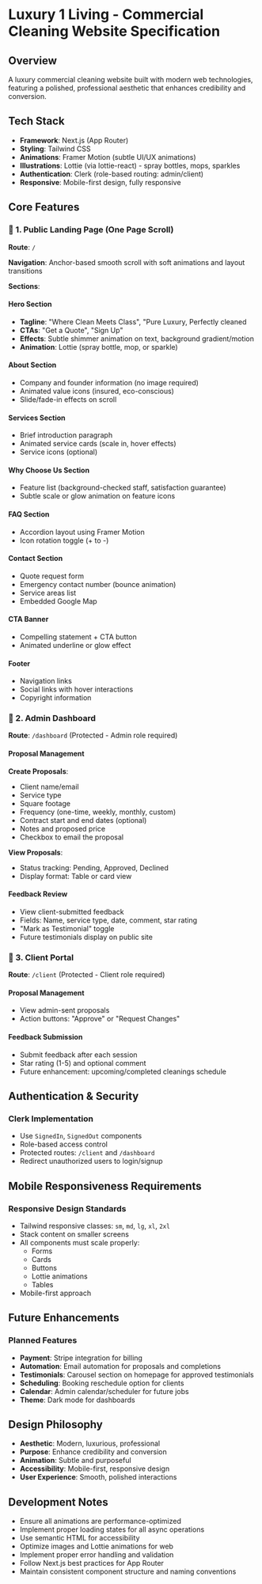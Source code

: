 # Luxury 1 Living - Commercial Cleaning Website Specification

## Overview
A luxury commercial cleaning website built with modern web technologies, featuring a polished, professional aesthetic that enhances credibility and conversion.

## Tech Stack
- **Framework**: Next.js (App Router)
- **Styling**: Tailwind CSS
- **Animations**: Framer Motion (subtle UI/UX animations)
- **Illustrations**: Lottie (via lottie-react) - spray bottles, mops, sparkles
- **Authentication**: Clerk (role-based routing: admin/client)
- **Responsive**: Mobile-first design, fully responsive

## Core Features

### 🌟 1. Public Landing Page (One Page Scroll)
**Route**: `/`

**Navigation**: Anchor-based smooth scroll with soft animations and layout transitions

**Sections**:

#### Hero Section
- **Tagline**: "Where Clean Meets Class", "Pure Luxury, Perfectly cleaned 
- **CTAs**: "Get a Quote", "Sign Up"
- **Effects**: Subtle shimmer animation on text, background gradient/motion
- **Animation**: Lottie (spray bottle, mop, or sparkle)

#### About Section
- Company and founder information (no image required)
- Animated value icons (insured, eco-conscious)
- Slide/fade-in effects on scroll

#### Services Section
- Brief introduction paragraph
- Animated service cards (scale in, hover effects)
- Service icons (optional)

#### Why Choose Us Section
- Feature list (background-checked staff, satisfaction guarantee)
- Subtle scale or glow animation on feature icons

#### FAQ Section
- Accordion layout using Framer Motion
- Icon rotation toggle (+ to -)

#### Contact Section
- Quote request form
- Emergency contact number (bounce animation)
- Service areas list
- Embedded Google Map

#### CTA Banner
- Compelling statement + CTA button
- Animated underline or glow effect

#### Footer
- Navigation links
- Social links with hover interactions
- Copyright information

### 🔐 2. Admin Dashboard
**Route**: `/dashboard` (Protected - Admin role required)

#### Proposal Management
**Create Proposals**:
- Client name/email
- Service type
- Square footage
- Frequency (one-time, weekly, monthly, custom)
- Contract start and end dates (optional)
- Notes and proposed price
- Checkbox to email the proposal

**View Proposals**:
- Status tracking: Pending, Approved, Declined
- Display format: Table or card view

#### Feedback Review
- View client-submitted feedback
- Fields: Name, service type, date, comment, star rating
- "Mark as Testimonial" toggle
- Future testimonials display on public site

### 👤 3. Client Portal
**Route**: `/client` (Protected - Client role required)

#### Proposal Management
- View admin-sent proposals
- Action buttons: "Approve" or "Request Changes"

#### Feedback Submission
- Submit feedback after each session
- Star rating (1-5) and optional comment
- Future enhancement: upcoming/completed cleanings schedule

## Authentication & Security

### Clerk Implementation
- Use `SignedIn`, `SignedOut` components
- Role-based access control
- Protected routes: `/client` and `/dashboard`
- Redirect unauthorized users to login/signup

## Mobile Responsiveness Requirements

### Responsive Design Standards
- Tailwind responsive classes: `sm`, `md`, `lg`, `xl`, `2xl`
- Stack content on smaller screens
- All components must scale properly:
  - Forms
  - Cards
  - Buttons
  - Lottie animations
  - Tables
- Mobile-first approach

## Future Enhancements

### Planned Features
- **Payment**: Stripe integration for billing
- **Automation**: Email automation for proposals and completions
- **Testimonials**: Carousel section on homepage for approved testimonials
- **Scheduling**: Booking reschedule option for clients
- **Calendar**: Admin calendar/scheduler for future jobs
- **Theme**: Dark mode for dashboards

## Design Philosophy
- **Aesthetic**: Modern, luxurious, professional
- **Purpose**: Enhance credibility and conversion
- **Animation**: Subtle and purposeful
- **Accessibility**: Mobile-first, responsive design
- **User Experience**: Smooth, polished interactions

## Development Notes
- Ensure all animations are performance-optimized
- Implement proper loading states for all async operations
- Use semantic HTML for accessibility
- Optimize images and Lottie animations for web
- Implement proper error handling and validation
- Follow Next.js best practices for App Router
- Maintain consistent component structure and naming conventions